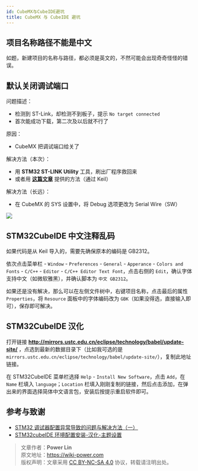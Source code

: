 ```yaml
---
id: CubeMX与CubeIDE避坑
title: CubeMX 与 CubeIDE 避坑
---
```


## 项目名称路径不能是中文

如题，新建项目的名称与路径，都必须是英文的，不然可能会出现奇奇怪怪的错误。

## 默认关闭调试端口

问题描述：

- 检测到 ST-Link，却检测不到板子，提示 `No target connected`
- 首次能成功下载，第二次及以后就不行了

原因：

- CubeMX 把调试端口给关了

解决方法（本次）：

- 用 **STM32 ST-LINK Utility** 工具，刷出厂程序救回来
- 或者用 [**这篇文章**](https://www.jianshu.com/p/cea16b641c3d) 提供的方法（通过 Keil）

解决方法（长远）：

- 在 CubeMX 的 SYS 设置中，将 Debug 选项更改为 Serial Wire（SW）

![](https://wiki-media-1253965369.cos.ap-guangzhou.myqcloud.com/img/20200531162352.jpg)

## STM32CubeIDE 中文注释乱码

如果代码是从 Keil 导入的，需要先确保原本的编码是 GB2312。

依次点击菜单栏 - `Window` - `Preferences` - `General` - `Apperance` - `Colors and Fonts` - `C/C++` - `Editor` - `C/C++ Editor Text Font`，点击右侧的 `Edit`，确认字体支持中文（如微软雅黑），并确认脚本为 `中文 GB2312`。

如果还是没有解决，那么可以在左侧文件树中，右键项目名称，点击最后的属性 `Properties`，将 `Resource` 面板中的字体编码改为 `GBK`（如果没得选，直接输入即可），保存即可解决。

## STM32CubeIDE 汉化

打开链接 **<http://mirrors.ustc.edu.cn/eclipse/technology/babel/update-site/>** ，点选到最新的数据目录下（比如我可选的是 `mirrors.ustc.edu.cn/eclipse/technology/babel/update-site/`），复制此地址链接。

在 STM32CubeIDE 菜单栏选择 `Help` - `Install New Software`，点击 `Add`，在 `Name` 栏填入 `language`；`Location` 栏填入刚刚复制的链接，然后点击添加，在弹出来的界面选择简体中文语言包，安装后按提示重启软件即可。

## 参考与致谢

- [STM32 调试器配置异常导致的问题与解决方法（一）](https://www.jianshu.com/p/cea16b641c3d)
- [STM32cubeIDE 环境配置安装-汉化-主题设置](https://blog.csdn.net/wct3344142/article/details/104142863)

> 文章作者：**Power Lin**  
> 原文地址：<https://wiki-power.com>  
> 版权声明：文章采用 [CC BY-NC-SA 4.0](https://creativecommons.org/licenses/by/4.0/deed.zh) 协议，转载请注明出处。
